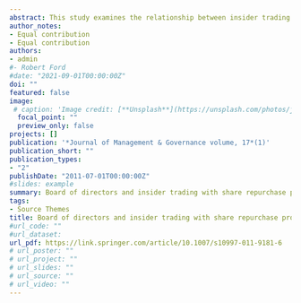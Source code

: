 ```yaml
---
abstract: This study examines the relationship between insider trading and board of directors’ characteristics around stock repurchase announcements. It is hypothesized that information disparity between insiders and shareholders from share repurchases announcements creates opportunities for insiders to time their trading. However, there is little evidence on whether board characteristics reduce the probability of insider trading with repurchase announcements. Using data from firms listed on Forbes 500 between 1998 and 2004, we found that insider trading is related to share repurchase announcements. In order to focus on board of directors’ role, we controlled for board characteristics that may change the repurchase decision. Our results provide corroborative evidence of insider net selling around repurchase announcements and the advantages of board characteristics to offset insider trading. In particular, the results suggest that board tenure, directors’ ownership and board directorship change positively insider trading around repurchase announcements. Hence, Securities and Exchange Commission should consider rigorous restrictions on share repurchase announcements and be aware of potential influence of the corporate governance device. 
author_notes:
- Equal contribution
- Equal contribution
authors:
- admin
#- Robert Ford
#date: "2021-09-01T00:00:00Z"
doi: ""
featured: false
image:
 # caption: 'Image credit: [**Unsplash**](https://unsplash.com/photos/jdD8gXaTZsc)'
  focal_point: ""
  preview_only: false
projects: []
publication: '*Journal of Management & Governance volume, 17*(1)'
publication_short: ""
publication_types:
- "2"
publishDate: "2011-07-01T00:00:00Z"
#slides: example
summary: Board of directors and insider trading with share repurchase programs
tags:
- Source Themes
title: Board of directors and insider trading with share repurchase programs
#url_code: ""
#url_dataset: 
url_pdf: https://link.springer.com/article/10.1007/s10997-011-9181-6
# url_poster: ""
# url_project: ""
# url_slides: ""
# url_source: ""
# url_video: ""
---
```


